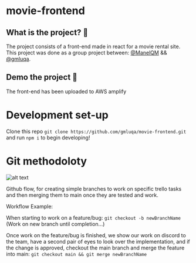 # movie-frontend

## What is the project? 🙋

The project consists of a front-end made in react for a movie rental site.
This project was done as a group project between: [@ManelQM](https://github.com/ManelQM) && [@gmluqa](https://github.com/gmluqa).

## Demo the project 🚀

The front-end has been uploaded to AWS amplify

# Development set-up

Clone this repo `git clone https://github.com/gmluqa/movie-frontend.git` and run `npm i` to begin developing!

# Git methodoloty

![alt text](https://files.programster.org/tutorials/git/flows/github-flow.png)

Github flow, for creating simple branches to work on specific trello tasks and then merging them to main once they are tested and work.

Workflow Example:

When starting to work on a feature/bug: `git checkout -b newBranchName` (Work on new branch until completion...)

Once work on the feature/bug is finished, we show our work on discord to the team, have a second pair of eyes to look over the implementation, and if the change is approved, checkout the main branch and merge the feature into main: `git checkout main && git merge newBranchName`
